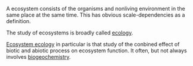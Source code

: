 A ecosystem consists of the organisms and nonliving environment in the same place at the same time. This has obvious scale-dependencies as a definition.

The study of ecosystems is broadly called [ecology](./ecology.md).

[Ecosystem ecology](./ecosystem_ecology.md) in particular is that study of the conbined effect of biotic and abiotic process on ecosystem function. It often, but not always involves [biogeochemistry](./biogeochemisty.md).